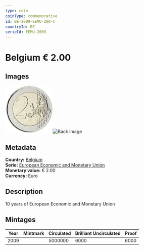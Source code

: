 ```yaml
---
type: coin
coinType: commemorative 
id: BE-2009-EEMU-200-C
countryId: BE
serieId: EEMU-2009
---
```


# Belgium € 2.00

## Images

<img src="../../Images/common-2007-200.png" height="150" alt="Front image"><img src="Images/BE-2009-200-000.png" height="150" alt="Back image">

## Metadata

**Country:** [Belgium](../../Countries/Belgium/index.md)\
**Serie:** [European Economic and Monetary Union](index.md)\
**Monetary value:** € 2.00\
**Currency:** Euro

## Description
10 years of European Economic and Monetary Union

## Mintages

| Year | Mintmark | Circulated | Brilliant Uncirculated | Proof |
| ---- | -------- | ---------- | ---------------------- | ----- |
| 2009 |  | 5000000 | 6000 | 6000 |
